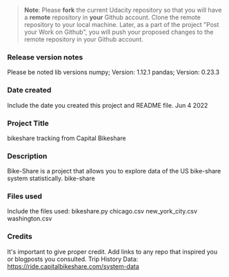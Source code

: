 >**Note**: Please **fork** the current Udacity repository so that you will have a **remote** repository in **your** Github account. Clone the remote repository to your local machine. Later, as a part of the project "Post your Work on Github", you will push your proposed changes to the remote repository in your Github account.

### Release version notes
Please be noted lib versions
numpy; Version: 1.12.1
pandas; Version: 0.23.3

### Date created
Include the date you created this project and README file.
Jun 4 2022

### Project Title
bikeshare tracking from Capital Bikeshare

### Description
Bike-Share is a project that allows you to explore data of the US bike-share system statistically. bike-share

### Files used
Include the files used: bikeshare.py chicago.csv new_york_city.csv washington.csv

### Credits
It's important to give proper credit. Add links to any repo that inspired you or blogposts you consulted.
Trip History Data: https://ride.capitalbikeshare.com/system-data
